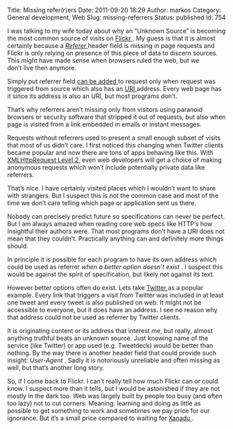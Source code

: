 Title: Missing refer(r)ers
Date: 2011-09-20 18:29
Author: markos
Category: General development, Web
Slug: missing-referrers
Status: published
Id: 754

<html>
 <body>
  <div>
   <p>
    I was talking to my wife today about why an “Unknown Source” is becoming the most common source of visits on
    <a class="zem_slink" href="http://flickr.com" rel="homepage" title="Flickr">
     Flickr
    </a>
    . My guess is that it is almost certainly because a
    <a class="zem_slink" href="http://en.wikipedia.org/wiki/HTTP_referrer" rel="wikipedia" title="HTTP referrer">
     <em>
      Referer
     </em>
    </a>
    header field is missing in page requests and Flickr is only relying on presence of this piece of data to discern sources. This might have made sense when browsers ruled the web, but we don’t live then anymore.
   </p>
   <p>
    Simply put referrer field
    <a href="http://tools.ietf.org/html/rfc2616#section-14.36" title="Link to Referer field definition">
     can be added
    </a>
    to request only when request was triggered from source which also has an
    <a class="zem_slink" href="http://en.wikipedia.org/wiki/Uniform_Resource_Identifier" rel="wikipedia" title="Uniform Resource Identifier">
     URI
    </a>
    address. Every web page has it since its address is also an URI, but most programs don’t.
   </p>
   <p>
    That’s why referrers aren’t missing only from visitors using paranoid browsers or security software that stripped it out of requests, but also when page is visited from a link embedded in emails or instant messages.
   </p>
   <p>
    Requests without referrers used to present a small enough subset of visits that most of us didn’t care. I first noticed this changing when Twitter clients became popular and now there are tons of apps behaving like this. With
    <a href="http://www.w3.org/TR/XMLHttpRequest2/" title="Link to specification">
     XMLHttpRequest Level 2
    </a>
    ﻿ even web developers will get a choice of making anonymous requests which won’t include potentially private data like referrers.
   </p>
   <p>
    That’s nice. I have certainly visited places which I wouldn’t want to share with strangers. But I suspect this is not the common case and most of the time we don’t care telling which page or application sent us there.
   </p>
   <p>
    Nobody can precisely predict future so specifications can never be perfect. But I am always amazed when reading core web specs like HTTP’s how insightful their authors were. That most programs don’t have a URI does not mean that they couldn’t. Practically anything can and definitely more things should.
   </p>
   <p>
    In principle it is possible for each program to have its own address which could be used as referrer
    <em>
     when a better option doesn’t exist
    </em>
    . I suspect this would be against the spirit of specification, but likely not against its text.
   </p>
   <p>
    However better options often do exist. Lets take
    <a class="zem_slink" href="http://twitter.com" rel="homepage" title="Twitter">
     Twitter
    </a>
    as a popular example. Every link that triggers a visit from Twitter was included in at least one tweet and every tweet is also published on web. It might not be accessible to everyone, but it does have an address. I see no reason why that address could not be used as referrer by Twitter clients.
   </p>
   <p>
    It is originating content or its address that interest me, but really, almost anything truthful beats an unknown source. Just knowing name of the service (like Twitter) or app used (e.g. Tweetdeck) would be better than nothing. By the way there is another header field that could provide such insight:
    <em>
     User-Agent
    </em>
    . Sadly it is notoriously unreliable and often missing as well, but that’s another long story.
   </p>
   <p>
    So, if I come back to Flickr. I can’t really tell how much Flickr can or could know. I suspect more than it tells, but I would be astonished if they are not mostly in the dark too. Web was largely built by people too busy (and often too lazy) not to cut corners. Meaning: learning and doing as little as possible to get something to work and sometimes we pay price for our ignorance. But it’s a small price compared to waiting for
    <a href="http://en.wikipedia.org/wiki/Project_Xanadu" title="Description of project Xanadu on Wikipedia">
     Xanadu
    </a>
    .
   </p>
   <div class="zemanta-pixie">
    <img alt="" class="zemanta-pixie-img" src="http://img.zemanta.com/pixy.gif?x-id=860d2c48-a1dc-49c5-85d1-277e4734d096"/>
   </div>
  </div>
 </body>
</html>
